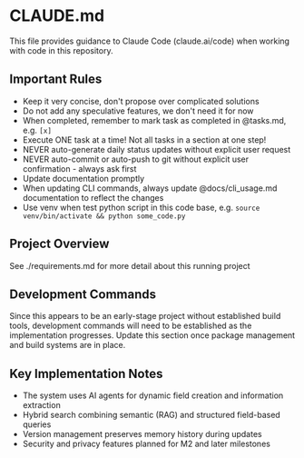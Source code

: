 # CLAUDE.md

This file provides guidance to Claude Code (claude.ai/code) when working with code in this repository.

## Important Rules
- Keep it very concise, don't propose over complicated solutions
- Do not add any speculative features, we don't need it for now
- When completed, remember to mark task as completed in @tasks.md, e.g. `[x]`
- Execute ONE task at a time! Not all tasks in a section at one step!
- NEVER auto-generate daily status updates without explicit user request
- NEVER auto-commit or auto-push to git without explicit user confirmation - always ask first
- Update documentation promptly
- When updating CLI commands, always update @docs/cli_usage.md documentation to reflect the changes
- Use venv when test python script in this code base, e.g. `source venv/bin/activate && python some_code.py`

## Project Overview

See ./requirements.md for more detail about this running project

## Development Commands

Since this appears to be an early-stage project without established build tools, development commands will need to be established as the implementation progresses. Update this section once package management and build systems are in place.

## Key Implementation Notes

- The system uses AI agents for dynamic field creation and information extraction
- Hybrid search combining semantic (RAG) and structured field-based queries
- Version management preserves memory history during updates
- Security and privacy features planned for M2 and later milestones

